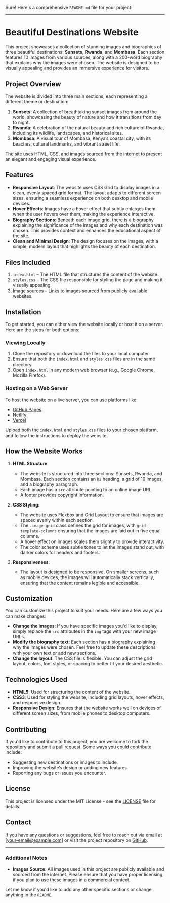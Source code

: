 Sure! Here's a comprehensive `README.md` file for your project:

---

# Beautiful Destinations Website

This project showcases a collection of stunning images and biographies of three beautiful destinations: **Sunsets**, **Rwanda**, and **Mombasa**. Each section features 10 images from various sources, along with a 200-word biography that explains why the images were chosen. The website is designed to be visually appealing and provides an immersive experience for visitors.

## Project Overview

The website is divided into three main sections, each representing a different theme or destination:

1. **Sunsets**: A collection of breathtaking sunset images from around the world, showcasing the beauty of nature and how it transitions from day to night.
2. **Rwanda**: A celebration of the natural beauty and rich culture of Rwanda, including its wildlife, landscapes, and historical sites.
3. **Mombasa**: A visual tour of Mombasa, Kenya’s coastal city, with its beaches, cultural landmarks, and vibrant street life.

The site uses HTML, CSS, and images sourced from the internet to present an elegant and engaging visual experience.

## Features

- **Responsive Layout**: The website uses CSS Grid to display images in a clean, evenly spaced grid format. The layout adapts to different screen sizes, ensuring a seamless experience on both desktop and mobile devices.
- **Hover Effects**: Images have a hover effect that subtly enlarges them when the user hovers over them, making the experience interactive.
- **Biography Sections**: Beneath each image grid, there is a biography explaining the significance of the images and why each destination was chosen. This provides context and enhances the educational aspect of the site.
- **Clean and Minimal Design**: The design focuses on the images, with a simple, modern layout that highlights the beauty of each destination.

## Files Included

1. `index.html` – The HTML file that structures the content of the website.
2. `styles.css` – The CSS file responsible for styling the page and making it visually appealing.
3. Image sources – Links to images sourced from publicly available websites.

## Installation

To get started, you can either view the website locally or host it on a server. Here are the steps for both options:

### Viewing Locally

1. Clone the repository or download the files to your local computer.
2. Ensure that both the `index.html` and `styles.css` files are in the same directory.
3. Open `index.html` in any modern web browser (e.g., Google Chrome, Mozilla Firefox).

### Hosting on a Web Server

To host the website on a live server, you can use platforms like:

- [GitHub Pages](https://pages.github.com/)
- [Netlify](https://www.netlify.com/)
- [Vercel](https://vercel.com/)

Upload both the `index.html` and `styles.css` files to your chosen platform, and follow the instructions to deploy the website.

## How the Website Works

1. **HTML Structure**:

   - The website is structured into three sections: Sunsets, Rwanda, and Mombasa. Each section contains an `h2` heading, a grid of 10 images, and a biography paragraph.
   - Each image has a `src` attribute pointing to an online image URL.
   - A footer provides copyright information.

2. **CSS Styling**:

   - The website uses Flexbox and Grid Layout to ensure that images are spaced evenly within each section.
   - The `.image-grid` class defines the grid for images, with `grid-template-columns` ensuring that the images are laid out in five equal columns.
   - A hover effect on images scales them slightly to provide interactivity.
   - The color scheme uses subtle tones to let the images stand out, with darker colors for headers and footers.

3. **Responsiveness**:
   - The layout is designed to be responsive. On smaller screens, such as mobile devices, the images will automatically stack vertically, ensuring that the content remains legible and accessible.

## Customization

You can customize this project to suit your needs. Here are a few ways you can make changes:

- **Change the images**: If you have specific images you'd like to display, simply replace the `src` attributes in the `img` tags with your new image URLs.
- **Modify the biography text**: Each section has a biography explaining why the images were chosen. Feel free to update these descriptions with your own text or add new sections.
- **Change the layout**: The CSS file is flexible. You can adjust the grid layout, colors, font styles, or spacing to better fit your desired aesthetic.

## Technologies Used

- **HTML5**: Used for structuring the content of the website.
- **CSS3**: Used for styling the website, including grid layouts, hover effects, and responsive design.
- **Responsive Design**: Ensures that the website works well on devices of different screen sizes, from mobile phones to desktop computers.

## Contributing

If you'd like to contribute to this project, you are welcome to fork the repository and submit a pull request. Some ways you could contribute include:

- Suggesting new destinations or images to include.
- Improving the website’s design or adding new features.
- Reporting any bugs or issues you encounter.

## License

This project is licensed under the MIT License - see the [LICENSE](LICENSE) file for details.

## Contact

If you have any questions or suggestions, feel free to reach out via email at [your-email@example.com] or visit the project repository on [GitHub](https://github.com/your-username/beautiful-destinations).

---

### Additional Notes

- **Images Source**: All images used in this project are publicly available and sourced from the internet. Please ensure that you have proper licensing if you plan to use these images in a commercial context.

Let me know if you'd like to add any other specific sections or change anything in the `README`.
